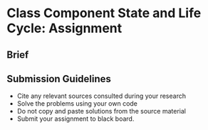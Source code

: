 # Class Component State and Life Cycle: Assignment

## Brief

## Submission Guidelines

- Cite any relevant sources consulted during your research
- Solve the problems using your own code
- Do not copy and paste solutions from the source material
- Submit your assignment to black board.

